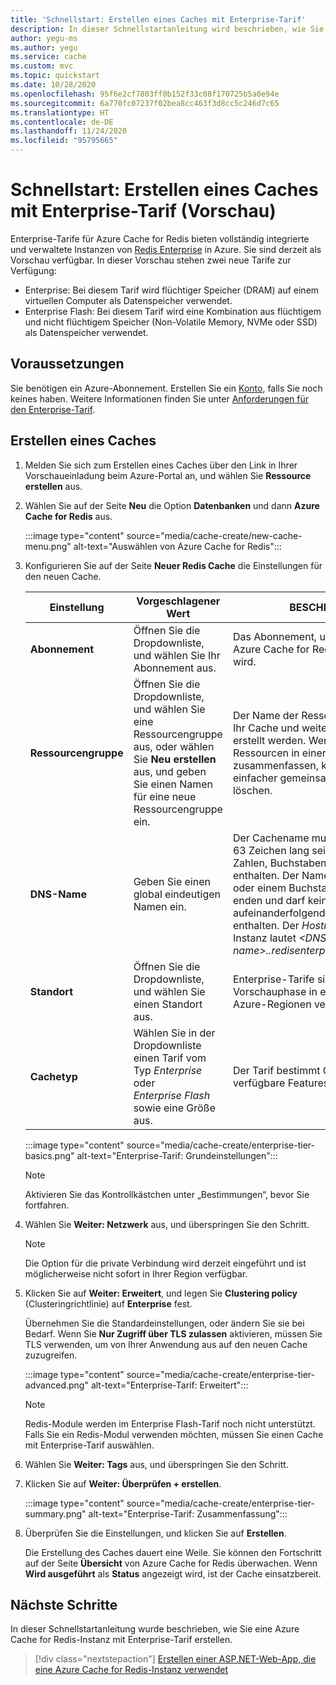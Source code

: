 ```yaml
---
title: 'Schnellstart: Erstellen eines Caches mit Enterprise-Tarif'
description: In dieser Schnellstartanleitung wird beschrieben, wie Sie eine Azure Cache for Redis-Instanz mit Enterprise-Tarif erstellen.
author: yegu-ms
ms.author: yegu
ms.service: cache
ms.custom: mvc
ms.topic: quickstart
ms.date: 10/28/2020
ms.openlocfilehash: 95f6e2cf7803ff0b152f33c08f170725b5a0e94e
ms.sourcegitcommit: 6a770fc07237f02bea8cc463f3d8cc5c246d7c65
ms.translationtype: HT
ms.contentlocale: de-DE
ms.lasthandoff: 11/24/2020
ms.locfileid: "95795665"
---
```

# <a name="quickstart-create-an-enterprise-tier-cache-preview"></a>Schnellstart: Erstellen eines Caches mit Enterprise-Tarif (Vorschau)

Enterprise-Tarife für Azure Cache for Redis bieten vollständig integrierte und verwaltete Instanzen von [Redis Enterprise](https://redislabs.com/redis-enterprise/) in Azure. Sie sind derzeit als Vorschau verfügbar. In dieser Vorschau stehen zwei neue Tarife zur Verfügung:
* Enterprise: Bei diesem Tarif wird flüchtiger Speicher (DRAM) auf einem virtuellen Computer als Datenspeicher verwendet.
* Enterprise Flash: Bei diesem Tarif wird eine Kombination aus flüchtigem und nicht flüchtigem Speicher (Non-Volatile Memory, NVMe oder SSD) als Datenspeicher verwendet.

## <a name="prerequisites"></a>Voraussetzungen

Sie benötigen ein Azure-Abonnement. Erstellen Sie ein [Konto](https://azure.microsoft.com/), falls Sie noch keines haben. Weitere Informationen finden Sie unter [Anforderungen für den Enterprise-Tarif](cache-overview.md#enterprise-tier-requirements).

## <a name="create-a-cache"></a>Erstellen eines Caches
1. Melden Sie sich zum Erstellen eines Caches über den Link in Ihrer Vorschaueinladung beim Azure-Portal an, und wählen Sie **Ressource erstellen** aus.

1. Wählen Sie auf der Seite **Neu** die Option **Datenbanken** und dann **Azure Cache for Redis** aus.
   
   :::image type="content" source="media/cache-create/new-cache-menu.png" alt-text="Auswählen von Azure Cache for Redis":::
   
1. Konfigurieren Sie auf der Seite **Neuer Redis Cache** die Einstellungen für den neuen Cache.
   
   | Einstellung      | Vorgeschlagener Wert  | BESCHREIBUNG |
   | ------------ |  ------- | -------------------------------------------------- |
   | **Abonnement** | Öffnen Sie die Dropdownliste, und wählen Sie Ihr Abonnement aus. | Das Abonnement, unter dem diese neue Azure Cache for Redis-Instanz erstellt wird. | 
   | **Ressourcengruppe** | Öffnen Sie die Dropdownliste, und wählen Sie eine Ressourcengruppe aus, oder wählen Sie **Neu erstellen** aus, und geben Sie einen Namen für eine neue Ressourcengruppe ein. | Der Name der Ressourcengruppe, in der Ihr Cache und weitere Ressourcen erstellt werden. Wenn Sie alle Ihre App-Ressourcen in einer Ressourcengruppe zusammenfassen, können Sie sie einfacher gemeinsam verwalten oder löschen. | 
   | **DNS-Name** | Geben Sie einen global eindeutigen Namen ein. | Der Cachename muss zwischen 1 und 63 Zeichen lang sein und darf nur Zahlen, Buchstaben und Bindestriche enthalten. Der Name muss mit einer Zahl oder einem Buchstaben beginnen und enden und darf keine aufeinanderfolgenden Bindestriche enthalten. Der *Hostname* Ihrer Cache-Instanz lautet *\<DNS name>.<Azure region>.redisenterprise.cache.azure.net*. | 
   | **Standort** | Öffnen Sie die Dropdownliste, und wählen Sie einen Standort aus. | Enterprise-Tarife sind während der Vorschauphase in eingeschränkten Azure-Regionen verfügbar. |
   | **Cachetyp** | Wählen Sie in der Dropdownliste einen Tarif vom Typ *Enterprise* oder *Enterprise Flash* sowie eine Größe aus. |  Der Tarif bestimmt Größe, Leistung und verfügbare Features für den Cache. |
   
   :::image type="content" source="media/cache-create/enterprise-tier-basics.png" alt-text="Enterprise-Tarif: Grundeinstellungen":::

   > [!NOTE] 
   > Aktivieren Sie das Kontrollkästchen unter „Bestimmungen“, bevor Sie fortfahren.
   >

1. Wählen Sie **Weiter: Netzwerk** aus, und überspringen Sie den Schritt.

   > [!NOTE] 
   > Die Option für die private Verbindung wird derzeit eingeführt und ist möglicherweise nicht sofort in Ihrer Region verfügbar.
   >

1. Klicken Sie auf **Weiter: Erweitert**, und legen Sie **Clustering policy** (Clusteringrichtlinie) auf **Enterprise** fest.
   
   Übernehmen Sie die Standardeinstellungen, oder ändern Sie sie bei Bedarf. Wenn Sie **Nur Zugriff über TLS zulassen** aktivieren, müssen Sie TLS verwenden, um von Ihrer Anwendung aus auf den neuen Cache zuzugreifen.

   :::image type="content" source="media/cache-create/enterprise-tier-advanced.png" alt-text="Enterprise-Tarif: Erweitert":::

   > [!NOTE] 
   > Redis-Module werden im Enterprise Flash-Tarif noch nicht unterstützt. Falls Sie ein Redis-Modul verwenden möchten, müssen Sie einen Cache mit Enterprise-Tarif auswählen.
   >
   
1. Wählen Sie **Weiter: Tags** aus, und überspringen Sie den Schritt.

1. Klicken Sie auf **Weiter: Überprüfen + erstellen**.

   :::image type="content" source="media/cache-create/enterprise-tier-summary.png" alt-text="Enterprise-Tarif: Zusammenfassung":::

1. Überprüfen Sie die Einstellungen, und klicken Sie auf **Erstellen**.
   
   Die Erstellung des Caches dauert eine Weile. Sie können den Fortschritt auf der Seite **Übersicht** von Azure Cache for Redis überwachen. Wenn **Wird ausgeführt** als **Status** angezeigt wird, ist der Cache einsatzbereit.

## <a name="next-steps"></a>Nächste Schritte

In dieser Schnellstartanleitung wurde beschrieben, wie Sie eine Azure Cache for Redis-Instanz mit Enterprise-Tarif erstellen.

> [!div class="nextstepaction"]
> [Erstellen einer ASP.NET-Web-App, die eine Azure Cache for Redis-Instanz verwendet](./cache-web-app-howto.md)

